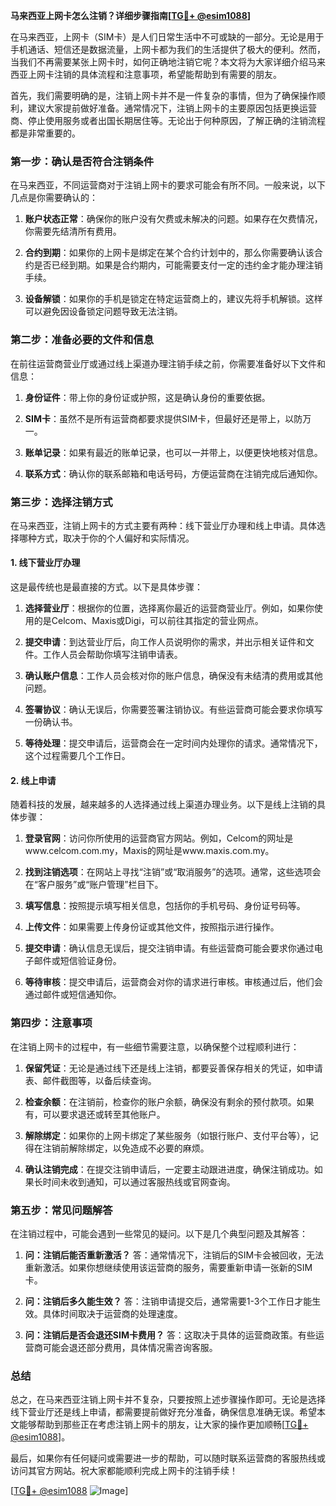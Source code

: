 **马来西亚上网卡怎么注销？详细步骤指南[[TG💪+ @esim1088](https://t.me/s/esim1088)]**

在马来西亚，上网卡（SIM卡）是人们日常生活中不可或缺的一部分。无论是用于手机通话、短信还是数据流量，上网卡都为我们的生活提供了极大的便利。然而，当我们不再需要某张上网卡时，如何正确地注销它呢？本文将为大家详细介绍马来西亚上网卡注销的具体流程和注意事项，希望能帮助到有需要的朋友。

首先，我们需要明确的是，注销上网卡并不是一件复杂的事情，但为了确保操作顺利，建议大家提前做好准备。通常情况下，注销上网卡的主要原因包括更换运营商、停止使用服务或者出国长期居住等。无论出于何种原因，了解正确的注销流程都是非常重要的。

### **第一步：确认是否符合注销条件**

在马来西亚，不同运营商对于注销上网卡的要求可能会有所不同。一般来说，以下几点是你需要确认的：

1. **账户状态正常**：确保你的账户没有欠费或未解决的问题。如果存在欠费情况，你需要先结清所有费用。
   
2. **合约到期**：如果你的上网卡是绑定在某个合约计划中的，那么你需要确认该合约是否已经到期。如果是合约期内，可能需要支付一定的违约金才能办理注销手续。

3. **设备解锁**：如果你的手机是锁定在特定运营商上的，建议先将手机解锁。这样可以避免因设备锁定问题导致无法注销。

### **第二步：准备必要的文件和信息**

在前往运营商营业厅或通过线上渠道办理注销手续之前，你需要准备好以下文件和信息：

1. **身份证件**：带上你的身份证或护照，这是确认身份的重要依据。

2. **SIM卡**：虽然不是所有运营商都要求提供SIM卡，但最好还是带上，以防万一。

3. **账单记录**：如果有最近的账单记录，也可以一并带上，以便更快地核对信息。

4. **联系方式**：确认你的联系邮箱和电话号码，方便运营商在注销完成后通知你。

### **第三步：选择注销方式**

在马来西亚，注销上网卡的方式主要有两种：线下营业厅办理和线上申请。具体选择哪种方式，取决于你的个人偏好和实际情况。

#### **1. 线下营业厅办理**

这是最传统也是最直接的方式。以下是具体步骤：

1. **选择营业厅**：根据你的位置，选择离你最近的运营商营业厅。例如，如果你使用的是Celcom、Maxis或Digi，可以前往其指定的营业网点。

2. **提交申请**：到达营业厅后，向工作人员说明你的需求，并出示相关证件和文件。工作人员会帮助你填写注销申请表。

3. **确认账户信息**：工作人员会核对你的账户信息，确保没有未结清的费用或其他问题。

4. **签署协议**：确认无误后，你需要签署注销协议。有些运营商可能会要求你填写一份确认书。

5. **等待处理**：提交申请后，运营商会在一定时间内处理你的请求。通常情况下，这个过程需要几个工作日。

#### **2. 线上申请**

随着科技的发展，越来越多的人选择通过线上渠道办理业务。以下是线上注销的具体步骤：

1. **登录官网**：访问你所使用的运营商官方网站。例如，Celcom的网址是www.celcom.com.my，Maxis的网址是www.maxis.com.my。

2. **找到注销选项**：在网站上寻找“注销”或“取消服务”的选项。通常，这些选项会在“客户服务”或“账户管理”栏目下。

3. **填写信息**：按照提示填写相关信息，包括你的手机号码、身份证号码等。

4. **上传文件**：如果需要上传身份证或其他文件，按照指示进行操作。

5. **提交申请**：确认信息无误后，提交注销申请。有些运营商可能会要求你通过电子邮件或短信验证身份。

6. **等待审核**：提交申请后，运营商会对你的请求进行审核。审核通过后，他们会通过邮件或短信通知你。

### **第四步：注意事项**

在注销上网卡的过程中，有一些细节需要注意，以确保整个过程顺利进行：

1. **保留凭证**：无论是通过线下还是线上注销，都要妥善保存相关的凭证，如申请表、邮件截图等，以备后续查询。

2. **检查余额**：在注销前，检查你的账户余额，确保没有剩余的预付款项。如果有，可以要求退还或转至其他账户。

3. **解除绑定**：如果你的上网卡绑定了某些服务（如银行账户、支付平台等），记得在注销前解除绑定，以免造成不必要的麻烦。

4. **确认注销完成**：在提交注销申请后，一定要主动跟进进度，确保注销成功。如果长时间未收到通知，可以通过客服热线或官网查询。

### **第五步：常见问题解答**

在注销过程中，可能会遇到一些常见的疑问。以下是几个典型问题及其解答：

1. **问：注销后能否重新激活？**
   答：通常情况下，注销后的SIM卡会被回收，无法重新激活。如果你想继续使用该运营商的服务，需要重新申请一张新的SIM卡。

2. **问：注销后多久能生效？**
   答：注销申请提交后，通常需要1-3个工作日才能生效。具体时间取决于运营商的处理速度。

3. **问：注销后是否会退还SIM卡费用？**
   答：这取决于具体的运营商政策。有些运营商可能会退还部分费用，具体情况需咨询客服。

### **总结**

总之，在马来西亚注销上网卡并不复杂，只要按照上述步骤操作即可。无论是选择线下营业厅还是线上申请，都需要提前做好充分准备，确保信息准确无误。希望本文能够帮助到那些正在考虑注销上网卡的朋友，让大家的操作更加顺畅[[TG💪+ @esim1088](https://t.me/s/esim1088)]。

最后，如果你有任何疑问或需要进一步的帮助，可以随时联系运营商的客服热线或访问其官方网站。祝大家都能顺利完成上网卡的注销手续！

[[TG💪+ @esim1088](https://t.me/s/esim1088) ![Image](https://i.postimg.cc/4NQfJmqS/Snipaste-2025-05-13-00-14-12.png)]